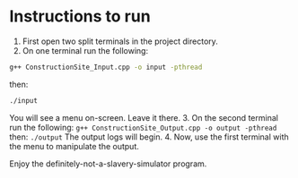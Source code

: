 # Instructions to run
1. First open two split terminals in the project directory.
2. On one terminal run the following:
```sh
g++ ConstructionSite_Input.cpp -o input -pthread
```
then:
```sh
./input
```
You will see a menu on-screen. Leave it there.
3. On the second terminal run the following:
`g++ ConstructionSite_Output.cpp -o output -pthread`
then:
`./output`
The output logs will begin.
4. Now, use the first terminal with the menu to manipulate the output.

Enjoy the definitely-not-a-slavery-simulator program.